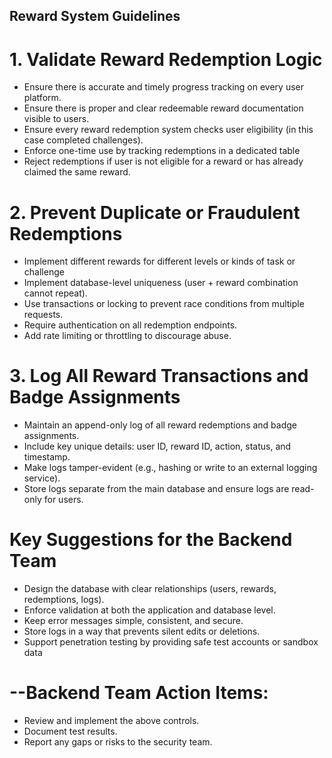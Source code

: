 ## Reward System Guidelines ##

# 1. Validate Reward Redemption Logic
- Ensure there is accurate and timely progress tracking on every user platform.
- Ensure there is proper and clear redeemable reward documentation visible to users.
- Ensure every reward redemption system checks user eligibility (in this case completed challenges).
- Enforce one-time use by tracking redemptions in a dedicated table
- Reject redemptions if user is not eligible for a reward or has already claimed the same reward.

# 2. Prevent Duplicate or Fraudulent Redemptions
- Implement different rewards for different levels or kinds of task or challenge 
- Implement database-level uniqueness (user + reward combination cannot repeat).
- Use transactions or locking to prevent race conditions from multiple requests.
- Require authentication on all redemption endpoints.
- Add rate limiting or throttling to discourage abuse.

# 3. Log All Reward Transactions and Badge Assignments
- Maintain an append-only log of all reward redemptions and badge assignments.
- Include key unique details: user ID, reward ID, action, status, and timestamp.
- Make logs tamper-evident (e.g., hashing or write to an external logging service).
- Store logs separate from the main database and ensure logs are read-only for users.

# Key Suggestions for the Backend Team
- Design the database with clear relationships (users, rewards, redemptions, logs).
- Enforce validation at both the application and database level.
- Keep error messages simple, consistent, and secure.
- Store logs in a way that prevents silent edits or deletions.
- Support penetration testing by providing safe test accounts or sandbox data

# --Backend Team Action Items:

- Review and implement the above controls.
- Document test results.
- Report any gaps or risks to the security team.
